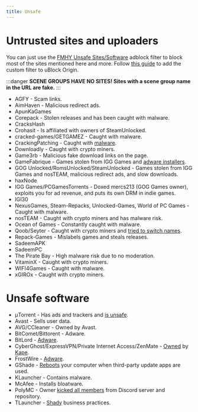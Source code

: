 ```yaml
---
title: Unsafe
---
```


# Untrusted sites and uploaders

You can just use the [FMHY Unsafe Sites/Software](https://bin.disroot.org/?e43eb874277b1b2c#Gj9fZ67ASosQQf1GwW9cP7gzpHwLqjuCtt5U69PE6Unx) adblock filter to block most of the sites mentioned here and more. Follow [this guide](https://lemmy.world/post/8364380) to add the custom filter to uBlock Origin.

:::danger
**SCENE GROUPS HAVE NO SITES! Sites with a scene group name in the URL are fake.**
:::

- AGFY - Scam links.
- AimHaven - Malicious redirect ads.
- ApunKaGames
- Corepack - Stolen releases and has been caught with malware.
- CracksHash
- Crohasit - Is affiliated with owners of SteamUnlocked.
- cracked-games/GETGAMEZ - Caught with malware.
- CrackingPatching - Caught with [malware](https://www.reddit.com/qy6z3c).
- Downloadly - Caught with crypto miners.
- Game3rb - Malicious fake download links on the page.
- GameFabrique - Games stolen from IGG Games and [adware installers](https://www.reddit.com/r/FREEMEDIAHECKYEAH/comments/10bh0h9/unsafe_sites_software_thread/jhi7u0h).
- GOG Unlocked/RomsUnlocked/SteamUnlocked - Games stolen from IGG Games and nosTEAM, malicious redirect ads, and slow downloads.
- haxNode
- IGG Games/PCGamesTorrents - Doxed mercs213 (GOG Games owner), exploits you for ad revenue, and puts its own DRM in indie games.
- IGI30
- NexusGames, Steam-Repacks, Unlocked-Games, World of PC Games - Caught with malware.
- nosTEAM - Caught with crypto miners and has malware risk.
- Ocean of Games - Constantly caught with malware.
- Qoob/Seyter - Caught with crypto miners and [tried to switch names](https://www.reddit.com/r/FREEMEDIAHECKYEAH/comments/10bh0h9/unsafe_sites_software_thread/j4d2dld).
- Repack-Games - Mislabels games and steals releases.
- SadeemAPK
- SadeemPC
- The Pirate Bay - High malware risk due to no moderation.
- VitaminX - Caught with crypto miners.
- WIFI4Games - Caught with malware.
- xGIROx - Caught with crypto miners.

# Unsafe software

- μTorrent - Has ads and trackers and [is unsafe](https://www.theverge.com/2015/3/6/8161251/utorrents-secret-bitcoin-miner-adware-malware).
- Avast - Sells user data.
- AVG/CCleaner - Owned by Avast.
- BitComet/Bittorent - Adware.
- BitLord - [Adware](https://www.virustotal.com/gui/file/3ad1aed8bd704152157ac92afed1c51e60f205fbdce1365bad8eb9b3a69544d0).
- CyberGhost/ExpressVPN/Private Internet Access/ZenMate - [Owned](https://rentry.co/i8dwr) by [Kape](https://www.reddit.com/q3lepv).
- FrostWire - [Adware](https://www.virustotal.com/gui/file/f20d66b647f15a5cd5f590b3065a1ef2bcd9dad307478437766640f16d416bbf/detection).
- GShade - [Reboots](https://www.reddit.com/r/FREEMEDIAHECKYEAH/comments/10bh0h9/unsafe_sites_software_thread/j7vx9vt) your computer when third-party update apps are used.
- KLauncher - Contains malware.
- McAfee - Installs bloatware.
- PolyMC - Owner [kicked all members](https://www.reddit.com/y6lt6s) from Discord server and repository.
- TLauncher - [Shady](https://www.reddit.com/zmzzrt) business practices.
